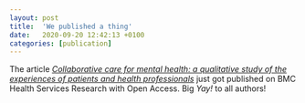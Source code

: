 ```yaml
---
layout: post
title:  'We published a thing'
date:   2020-09-20 12:42:13 +0100
categories: [publication]
---
```

The article [*Collaborative care for mental health: a qualitative study of the experiences of patients and health professionals*](https://bmchealthservres.biomedcentral.com/articles/10.1186/s12913-020-05691-8) just got published on BMC Health Services Research with Open Access. Big _Yay!_ to all authors!